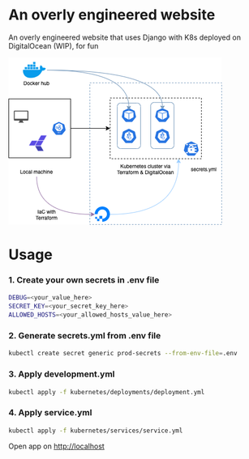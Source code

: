 # An overly engineered website
An overly engineered website that uses Django with K8s deployed on DigitalOcean (WIP), for fun

<img src="https://github.com/benji011/An-overly-engineered-website/blob/main/app/static/img/infra.png" alt="My tiny infrastructure">


# Usage

### 1. Create your own secrets in .env file

```bash
DEBUG=<your_value_here>
SECRET_KEY=<your_secret_key_here>
ALLOWED_HOSTS=<your_allowed_hosts_value_here>
```

### 2. Generate secrets.yml from .env file

```bash
kubectl create secret generic prod-secrets --from-env-file=.env
```

### 3. Apply development.yml

```bash
kubectl apply -f kubernetes/deployments/deployment.yml
```

### 4. Apply service.yml

```bash
kubectl apply -f kubernetes/services/service.yml
```

Open app on [http://localhost](http://localhost)
